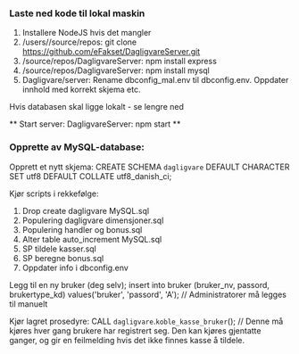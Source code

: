 ### Laste ned kode til lokal maskin

1. Installere NodeJS hvis det mangler
2. /users/<user>/source/repos: git clone https://github.com/eFakset/DagligvareServer.git
3. /source/repos/DagligvareServer: npm install express
4. /source/repos/DagligvareServer: npm install mysql
5. Dagligvare/server: Rename dbconfig_mal.env til dbconfig.env.  Oppdater innhold med korrekt skjema etc.

Hvis databasen skal ligge lokalt - se lengre ned

** Start server: DagligvareServer: npm start **

### Opprette av MySQL-database:

Opprett et nytt skjema: CREATE SCHEMA `dagligvare` DEFAULT CHARACTER SET utf8  DEFAULT COLLATE utf8_danish_ci;

Kjør scripts i rekkefølge:

1. Drop create dagligvare MySQL.sql
2. Populering dagligvare dimensjoner.sql
3. Populering handler og bonus.sql
4. Alter table auto_increment MySQL.sql
5. SP tildele kasser.sql
6. SP beregne bonus.sql
7. Oppdater info i dbconfig.env

Legg til en ny bruker (deg selv); 
  insert into bruker (bruker_nv, passord, brukertype_kd) values('bruker', 'passord', 'A'); // Administratorer må legges til manuelt

Kjør lagret prosedyre: CALL `dagligvare`.`koble_kasse_bruker`();  // Denne må kjøres hver gang brukere har registrert seg.  Den kan kjøres gjentatte ganger, og gir en feilmelding hvis det ikke finnes kasse å tildele.
